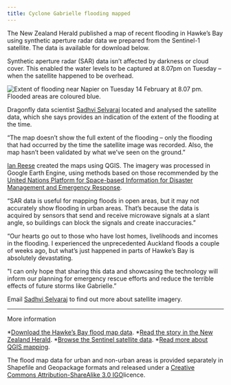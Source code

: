 ```yaml
---
title: Cyclone Gabrielle flooding mapped
---
```


The New Zealand Herald published a map of recent flooding in Hawke’s Bay using synthetic aperture radar data we prepared from the Sentinel-1 satellite. The data is available for download below.

<!--more-->

Synthetic aperture radar (SAR) data isn’t affected by darkness or cloud cover. This enabled the water levels to be captured at 8.07pm on Tuesday – when the satellite happened to be overhead.

![Extent of flooding near Napier on Tuesday 14 February at 8.07 pm. Flooded areas are coloured blue.](/news/2023-02-17-cyclone-gabrielle/napier-flooding.jpg)

Dragonfly data scientist [Sadhvi Selvaraj](/people/selvaraj-sadhvi.html) located and analysed the satellite data, which she says provides an indication of the extent of the flooding at the time.

“The map doesn’t show the full extent of the flooding – only the flooding that had occurred by the time the satellite image was recorded. Also, the map hasn’t been validated by what we’ve seen on the ground.”

[Ian Reese](/people/reese-ian.html) created the maps using QGIS. The imagery was processed in Google Earth Engine, using methods based on those recommended by the [United Nations Platform for Space-based Information for Disaster Management and Emergency Response](https://www.unoosa.org/oosa/en/ourwork/un-spider/index.html).

“SAR data is useful for mapping floods in open areas, but it may not accurately show flooding in urban areas. That’s because the data is acquired by sensors that send and receive microwave signals at a slant angle, so buildings can block the signals and create inaccuracies.”

“Our hearts go out to those who have lost homes, livelihoods and incomes in the flooding. I experienced the unprecedented Auckland floods a couple of weeks ago, but what’s just happened in parts of Hawke’s Bay is absolutely devastating.

"I can only hope that sharing this data and showcasing the technology will inform our planning for emergency rescue efforts and reduce the terrible effects of future storms like Gabrielle.”

Email [Sadhvi Selvaraj](mailto:sadhvi@dragonfly.co.nz) to find out more about satellite imagery.

---
More information

*[Download the Hawke’s Bay flood map data](https://files.dragonfly.co.nz/data/hawkes-bay-flood/hawkes-bay-flood-2023-02-14.zip).
*[Read the story in the New Zealand Herald](https://www.nzherald.co.nz/nz/cyclone-gabrielle-floods-first-satellite-images-shows-extent-of-hawkes-bay-flooding/TX5QMIEM2JBRTKSH5PKTTECTSE/).
*[Browse the Sentinel satellite data](https://apps.sentinel-hub.com/eo-browser/?zoom=11&lat=-39.59537&lng=176.71783&themeId=DEFAULT-THEME&visualizationUrl=https%3A%2F%2Fservices.sentinel-hub.com%2Fogc%2Fwms%2Ff2068f4f-3c75-42cf-84a1-42948340a846&datasetId=S1_AWS_IW_VVVH&fromTime=2023-02-14T00%3A00%3A00.000Z&toTime=2023-02-14T23%3A59%3A59.999Z&layerId=IW-DV-VV-DECIBEL-GAMMA0-RADIOMETRIC-TERRAIN-CORRECTED&demSource3D=%22MAPZEN%22).
*[Read more about QGIS mapping](news/2023-01-17-web-mapping-software.html).

The flood map data for urban and non-urban areas is provided separately in Shapefile and Geopackage formats and released under a [Creative Commons Attribution-ShareAlike 3.0 IGO](https://creativecommons.org/licenses/by-sa/3.0/igo/)licence.
